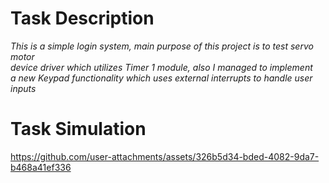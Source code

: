 # Task Description
*This is a simple login system, main purpose of this project is to test servo motor<br>device driver which utilizes Timer 1 module, also I managed to implement<br>a new Keypad functionality which uses external interrupts to handle user inputs*

# Task Simulation
https://github.com/user-attachments/assets/326b5d34-bded-4082-9da7-b468a41ef336